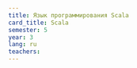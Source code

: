```yaml
---
title: Язык программирования Scala
card_title: Scala
semester: 5
year: 3
lang: ru
teachers:
---
```


